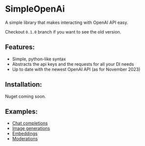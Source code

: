 # SimpleOpenAi
A simple library that makes interacting with OpenAI API easy.

Checkout `0.1.0` branch if you want to see the old version.

## Features:
- Simple, python-like syntax
- Abstracts the api keys and the requests for all your DI needs
- Up to date with the newest OpenAI API (as for November 2023)

## Installation:
Nuget coming soon.

## Examples:
- [Chat completions](./Docs/ChatCompletions.md)
- [Image generations](./Docs/ImageGenerations.md)
- [Embeddings](./Docs/Embeddings.md)
- [Moderations](./Docs/Moderations.md)